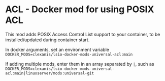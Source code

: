 # ACL - Docker mod for using POSIX ACL

This mod adds POSIX Access Control List support to your container, to be installed/updated during container start.

In docker arguments, set an environment variable `DOCKER_MODS=clexanis/lsio-docker-mods-universal-acl:main`

If adding multiple mods, enter them in an array separated by `|`, such as `DOCKER_MODS=clexanis/lsio-docker-mods-universal-acl:main|linuxserver/mods:universal-git`
